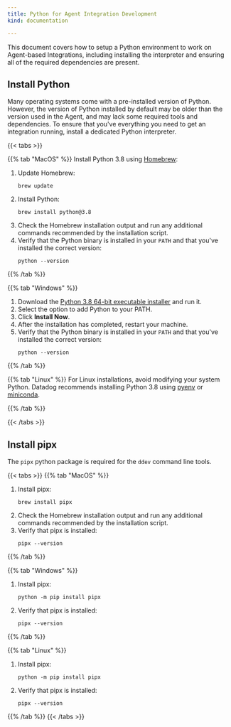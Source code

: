 ```yaml
---
title: Python for Agent Integration Development
kind: documentation

---
```


This document covers how to setup a Python environment to work on Agent-based Integrations, including installing the interpreter and ensuring all of the required dependencies are present.

## Install Python

Many operating systems come with a pre-installed version of Python. However, the version of Python installed by default may be older than the version used in the Agent, and may lack some required tools and dependencies. To ensure that you've everything you need to get an integration running, install a dedicated Python interpreter.

{{< tabs >}}

{{% tab "MacOS" %}}
Install Python 3.8 using [Homebrew][1]:

1. Update Homebrew:
   ```
   brew update
   ```
1. Install Python:
   ```
   brew install python@3.8
   ```
1. Check the Homebrew installation output and run any additional commands recommended by the installation script.
1. Verify that the Python binary is installed in your `PATH` and that you've installed the correct version:
   ```
   python --version
   ```

[1]: https://brew.sh/
{{% /tab %}}

{{% tab "Windows" %}}
1. Download the [Python 3.8 64-bit executable installer][1] and run it.
1. Select the option to add Python to your PATH.
1. Click **Install Now**.
1. After the installation has completed, restart your machine.
1. Verify that the Python binary is installed in your `PATH` and that you've installed the correct version:
   ```
   python --version
   ```

[1]: https://www.python.org/downloads/release/python-3810/
{{% /tab %}}

{{% tab "Linux" %}}
For Linux installations, avoid modifying your system Python. Datadog recommends installing Python 3.8 using [pyenv][1] or [miniconda][2].

[1]: https://github.com/pyenv/pyenv#automatic-installer
[2]: https://conda.io/projects/conda/en/stable/user-guide/install/linux.html
{{% /tab %}}

{{< /tabs >}}

## Install pipx

The `pipx` python package is required for the `ddev` command line tools.

{{< tabs >}}
{{% tab "MacOS" %}}
1. Install pipx:
   ```
   brew install pipx
   ```
1. Check the Homebrew installation output and run any additional commands recommended by the installation script.
1. Verify that pipx is installed:
   ```
   pipx --version
   ```
{{% /tab %}}

{{% tab "Windows" %}}
1. Install pipx:
   ```
   python -m pip install pipx
   ```
1. Verify that pipx is installed:
   ```
   pipx --version
   ```
{{% /tab %}}

{{% tab "Linux" %}}
1. Install pipx:
   ```
   python -m pip install pipx
   ```
1. Verify that pipx is installed:
   ```
   pipx --version
   ```
{{% /tab %}}
{{< /tabs >}}